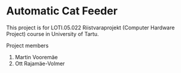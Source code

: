 # Automatic Cat Feeder
This project is for LOTI.05.022 Riistvaraprojekt (Computer Hardware Project) course in University of Tartu.

Project members
1. Martin Vooremäe
2. Ott Rajamäe-Volmer
